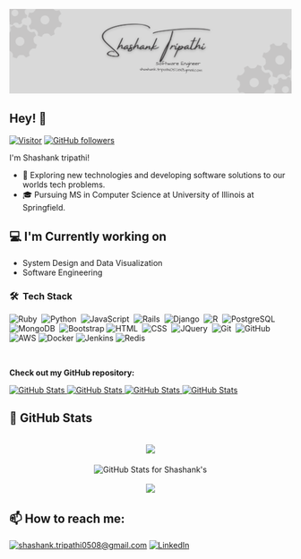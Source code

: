 ![Shashank Banner Image](./banner.png)

<h2>Hey! 👋</h2>

[![Visitor](https://visitor-badge.laobi.icu/badge?page_id=shashank76.shashank.github.io)](https://github.com/shashank76) [![GitHub followers](https://img.shields.io/github/followers/shashank76.svg?style=social&label=Follow)](https://github.com/shashank76?tab=followers)

I'm Shashank tripathi!

- 🤔  Exploring new technologies and developing software    solutions to our worlds tech problems.
- 🎓  Pursuing MS in Computer Science at University of Illinois at Springfield.


<h2>💻 I'm Currently working on</h2>

- System Design and Data Visualization
- Software Engineering

### 🛠 &nbsp;Tech Stack
![Ruby](https://img.shields.io/badge/-Ruby-05122A?style=flat&logo=ruby&logoColor=red)&nbsp;
![Python](https://img.shields.io/badge/-Python-05122A?style=flat&logo=python)&nbsp;
![JavaScript](https://img.shields.io/badge/-JavaScript-05122A?style=flat&logo=javascript)&nbsp;
![Rails](https://img.shields.io/badge/-Rails-05122A?style=flat&logo=ruby-on-rails&logoColor=red)&nbsp;
![Django](https://img.shields.io/badge/-Django-05122A?style=flat&logo=django)&nbsp;
![R](https://img.shields.io/badge/-R-05122A?style=flat&logo=R)&nbsp;
![PostgreSQL](https://img.shields.io/badge/-PostgresSQL-05122A?style=flat&logo=postgreSQL)&nbsp;
![MongoDB](https://img.shields.io/badge/-MongoDB-05122A?style=flat&logo=mongoDB)&nbsp;
![Bootstrap](https://img.shields.io/badge/-Bootstrap-05122A?style=flat&logo=bootstrap&logoColor=563D7C)
![HTML](https://img.shields.io/badge/-HTML-05122A?style=flat&logo=HTML5)&nbsp;
![CSS](https://img.shields.io/badge/-CSS-05122A?style=flat&logo=CSS3&logoColor=1572B6)&nbsp;
![JQuery](https://img.shields.io/badge/-JQuery-05122A?style=flat&logo=JQuery&logoColor=1572B6)&nbsp;
![Git](https://img.shields.io/badge/-Git-05122A?style=flat&logo=git)&nbsp;
![GitHub](https://img.shields.io/badge/-GitHub-05122A?style=flat&logo=github)&nbsp;
![AWS](https://img.shields.io/badge/-AWS-05122A?&logo=Amazon-AWS&logoColor=F90)
![Docker](https://img.shields.io/badge/-Docker-05122A?&logo=Docker)
![Jenkins](https://img.shields.io/badge/-Jenkins-05122A?&logo=jenkins)
![Redis](https://img.shields.io/badge/-Redis-05122A?&logo=Redis)

<br/>

__Check out my GitHub repository:__

<div>
  <p>
    <a href="https://github.com/shashank76/grpc_demo">
      <img src="https://github-readme-stats.vercel.app/api/pin/?username=shashank76&repo=grpc_demo" alt="GitHub Stats" />
    </a>
    <a href="https://github.com/shashank76/twilio_video_call_demo">
      <img src="https://github-readme-stats.vercel.app/api/pin/?username=shashank76&repo=twilio_video_call_demo" alt="GitHub Stats" />
    </a>
    <a href="https://github.com/shashank76/vuerails_demo">
      <img src="https://github-readme-stats.vercel.app/api/pin/?username=shashank76&repo=vuerails_demo" alt="GitHub Stats" />
    </a>
    <a href="https://github.com/shashank76/shortener">
      <img src="https://github-readme-stats.vercel.app/api/pin/?username=shashank76&repo=shortener" alt="GitHub Stats" />
    </a>
  </p>
</div>

<h2>👀 GitHub Stats</h2>

<div>
  <p align="center">
  <br/>
    <img src="https://github-readme-streak-stats.herokuapp.com?user=shashank76" width="700">
   <br/>
   <br/>
       <img src="https://github-readme-stats.vercel.app/api?username=shashank76&show_icons=true&include_all_commits=true&count_private=true&layout=compact" alt="GitHub Stats for Shashank's" width="700">
   <br/><br/>
   <img src="https://github-readme-stats.vercel.app/api/top-langs/?username=shashank76&layout=compact" width="700"/></a>
  </p>
</div>

<h2>📫 How to reach me:</h2>

<a href="mailto:shashank.tripathi0508@gmail.com">![shashank.tripathi0508@gmail.com](https://img.shields.io/badge/Gmail-D14836?style=for-the-badge&logo=gmail&logoColor=white)</a> <a href="https://www.linkedin.com/in/shashank76/">![LinkedIn](https://img.shields.io/badge/LinkedIn-0077B5?style=for-the-badge&logo=linkedin&logoColor=white)</a>


